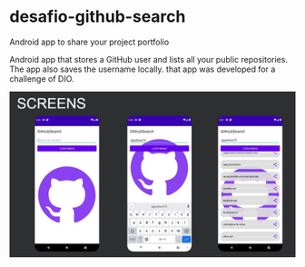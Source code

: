 # desafio-github-search

Android app to share your project portfolio

Android app that stores a GitHub user and lists all your public repositories. The app also saves the username locally. that app was developed for a challenge of DIO.

<img src="./image/image.jpg" />